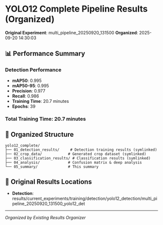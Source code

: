 # YOLO12 Complete Pipeline Results (Organized)

**Original Experiment**: multi_pipeline_20250920_131500
**Organized**: 2025-09-20 14:30:03

## 📊 Performance Summary

### Detection Performance
- **mAP50**: 0.995
- **mAP50-95**: 0.995
- **Precision**: 0.977
- **Recall**: 0.986
- **Training Time**: 20.7 minutes
- **Epochs**: 39

### Total Training Time: 20.7 minutes

## 📁 Organized Structure
```
yolo12_complete/
├── 01_detection_results/     # Detection training results (symlinked)
├── 02_crop_data/            # Generated crop dataset (symlinked)
├── 03_classification_results/ # Classification results (symlinked)
├── 04_analysis/             # Confusion matrix & deep analysis
└── 05_summary/              # This summary
```

## 🔗 Original Results Locations
- **Detection**: results/current_experiments/training/detection/yolo12_detection/multi_pipeline_20250920_131500_yolo12_det

---
*Organized by Existing Results Organizer*
